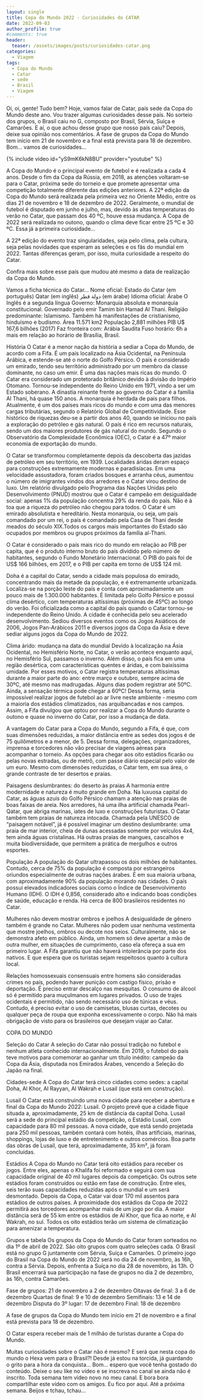```yaml
---
layout: single
title: Copa do Mundo 2022 - Curiosidades do CATAR
date: 2022-09-03
author_profile: true
#comments: true
header:
  teaser: /assets/images/posts/curiosidades-catar.png
categories:
  - Viagem
tags:
  - Copa do Mundo
  - Catar
  - sede
  - Brasil
  - Viagem
---
```


Oi, oi, gente! Tudo bem? Hoje, vamos falar de Catar, país sede da Copa do Mundo deste ano. Vou trazer algumas curiosidades desse país. No sorteio dos grupos, o Brasil caiu no G, composto por Brasil, Sérvia, Suíça e Camarões. E aí, o que achou desse grupo que nosso país caiu? Depois, deixe sua opinião nos comentários. A fase de grupos da Copa do Mundo tem início em 21 de novembro e a final está prevista para 18 de dezembro. Bom… vamos de curiosidades…

{% include video id="yS9mK6kN8BU" provider="youtube" %}

A Copa do Mundo é o principal evento de futebol e é realizada a cada 4 anos. Desde o fim da Copa da Rússia, em 2018, as atenções voltaram-se para o Catar, próxima sede do torneio e que promete apresentar uma competição totalmente diferente das edições anteriores. A 22ª edição da Copa do Mundo será realizada pela primeira vez no Oriente Médio, entre os dias 21 de novembro e 18 de dezembro de 2022. Geralmente, o mundial de futebol é disputado em junho e julho, mas, devido às altas temperaturas do verão no Catar, que passam dos 40 ºC, houve essa mudança. A Copa de 2022 será realizada no outono, quando o clima deve ficar entre 25 ºC e 30 ºC. Essa já a primeira curiosidade… 

A 22ª edição do evento traz singularidades, seja pelo clima, pela cultura, seja pelas novidades que esperam as seleções e os fãs do mundial em 2022. Tantas diferenças geram, por isso, muita curiosidade a respeito do Catar.

Confira mais sobre esse país que mudou até mesmo a data de realização da Copa do Mundo.

Vamos a ficha técnica do Catar… 
Nome oficial: Estado do Catar (em português)
Qatar (em inglês)
دولة قطر (em árabe)
Idioma oficial: Árabe
O Inglês é a segunda língua
Governo: Monarquia absoluta e monarquia constitucional.
Governado pelo emir Tamim bin Hamad Al Thani.
Religião predominante: Islamismo.  Também há manifestações de cristianismo, hinduísmo e budismo.
Área 11.571 km2
População 2,881 milhões
PIB U$ 167,6 bilhões (2017)
Faz fronteira com: Arábia Saudita
Fuso horário: 6h a mais em relação ao horário de Brasília, Brasil.


História 
O Catar é a menor nação da história a sediar a Copa do Mundo, de acordo com a Fifa. É um país localizado na Ásia Ocidental, na Península Arábica, e estende-se até o norte do Golfo Pérsico. O país é considerado um emirado, tendo seu território administrado por um membro da classe dominante, no caso um emir. É uma das nações mais ricas do mundo.
O Catar era considerado um protetorado britânico devido à divisão do Império Otomano. Tornou-se independente do Reino Unido em 1971, vindo a ser um Estado soberano. A dinastia reinante frente ao governo do Catar é a família Al Thani, há quase 150 anos. A monarquia é herdada de pais para filhos.
Atualmente, é um dos países mais ricos do mundo e com uma das menores cargas tributárias, segundo o Relatório Global de Competitividade. Esse histórico de riquezas deu-se a partir dos anos 40, quando se iniciou no país a exploração do petróleo e gás natural.
O país é rico em recursos naturais, sendo um dos maiores produtores de gás natural do mundo. Segundo o Observatório da Complexidade Econômica (OEC), o Catar é a 47º maior economia de exportação do mundo. 

O Catar se transformou completamente depois da descoberta das jazidas de petróleo em seu território, em 1939. Localidades áridas deram espaço para construções extremamente modernas e paradisíacas. Em uma velocidade assustadora, foram criados bosques e arranha céus, aumentou o número de imigrantes vindos dos arredores e o Catar virou destino de luxo. Um relatório divulgado pelo Programa das Nações Unidas pelo Desenvolvimento (PNUD) mostrou que o Catar é campeão em desigualdade social: apenas 1% da população concentra 29% da renda do país. Não é à toa que a riqueza do petróleo não chegou para todos. O Catar é um emirado absolutista e hereditário. Nesta monarquia, ou seja, um país comandado por um rei, o país é comandado pela Casa de Thani desde meados do século XIX.Todos os cargos mais importantes do Estado são ocupados por membros ou grupos próximos da família al-Thani.

O Catar é considerado o país mais rico do mundo em relação ao PIB per capita, que é o produto interno bruto do país dividido pelo número de habitantes, segundo o Fundo Monetário Internacional. O PIB do país foi de US$ 166 bilhões, em 2017, e o PIB per capita em torno de US$ 124 mil.

Doha é a capital do Catar, sendo a cidade mais populosa do emirado, concentrando mais da metade da população, e é extremamente urbanizada. Localiza-se na porção leste do país e conta com aproximadamente um pouco mais de 1.300.000 habitantes. É limitada pelo Golfo Pérsico e possui clima desértico, com temperaturas altíssimas (próximas de 45ºC) ao longo do verão. Foi oficializada como a capital do país quando o Catar tornou-se independente do Reino Unido. A cidade é conhecida pelo seu acelerado desenvolvimento. Sediou diversos eventos como os Jogos Asiáticos de 2006, Jogos Pan-Arábicos 2011 e diversos jogos da Copa da Ásia e deve sediar alguns jogos da Copa do Mundo de 2022.

Clima árido: mudança na data do mundial
Devido à localização na Ásia Ocidental, no Hemisfério Norte, no Catar, o verão acontece enquanto aqui, no Hemisfério Sul, passamos o inverno. Além disso, o país fica em uma região desértica, com características quentes e áridas, e com baixíssima umidade. Por esses motivos, o Catar registra temperaturas altíssimas durante a maior parte do ano: entre março e outubro, sempre acima de 30ºC, até mesmo nas madrugadas. Alguns dias podem registrar até 50ºC. Ainda, a sensação térmica pode chegar a 60ºC!
Dessa forma, seria impossível realizar jogos de futebol ao ar livre neste ambiente - mesmo com a maioria dos estádios climatizados, nas arquibancadas e nos campos. Assim, a Fifa divulgou que optou por realizar a Copa do Mundo durante o outono e quase no inverno do Catar, por isso a mudança de data.

A vantagem do Catar para a Copa do Mundo, segundo a Fifa, é que, com suas dimensões reduzidas, a maior distância entre as sedes dos jogos é de 75 quilômetros e a menor, de 5. Dessa forma, delegações, organizadores, imprensa e torcedores não vão precisar de viagens aéreas para acompanhar o torneio. As opções para chegar aos oito estádios ficarão ou pelas novas estradas, ou de metrô, com passe diário especial pelo valor de um euro. Mesmo com dimensões reduzidas, o Catar tem, em sua área, o grande contraste de ter desertos e praias.

Paisagens deslumbrantes: do deserto às praias
A harmonia entre modernidade e natureza é muito grande em Doha. Na luxuosa capital do Catar, as águas azuis do Golfo Pérsico chamam a atenção nas praias de boas faixas de areia. Nos arredores, há uma ilha artificial chamada Pearl-Qatar, que abriga marinas, iates de luxo e construções futuristas. O Catar também tem praias de natureza intocada. Chamada pela UNESCO de “paisagem notável”, já é possível imaginar um destino deslumbrante: uma praia de mar interior, cheia de dunas acessadas somente por veículos 4x4, tem ainda águas cristalinas. Há outras praias de mangues, cascalhos e muita biodiversidade, que permitem a prática de mergulhos e outros esportes. 

População
A população do Qatar ultrapassou os dois milhões de habitantes. Contudo, cerca de 75% da população é composta por estrangeiros oriundos especialmente de outras nações árabes. É em sua maioria urbana, com aproximadamente 90% da população morando nas cidades. O país possui elevados indicadores sociais como o Índice de Desenvolvimento Humano (IDH). O IDH é 0,856, considerado alto e indicando boas condições de saúde, educação e renda. Há cerca de 800 brasileiros residentes no Catar.

Mulheres não devem mostrar ombros e joelhos
A desigualdade de gênero também é grande no Catar. Mulheres não podem usar nenhuma vestimenta que mostre joelhos, ombros ou decote nos seios. Culturalmente, não se demonstra afeto em público. Ainda, um homem só deve apertar a mão de outra mulher, em situações de cumprimento, caso ela ofereça a sua em primeiro lugar. A Fifa garantiu que não haverá intolerância por parte dos nativos. E que espera que os turistas sejam respeitosos quanto à cultura local.

Relações homossexuais consensuais entre homens são consideradas crimes no país, podendo haver punição com castigo físico, prisão e deportação.
É preciso entrar descalço nas mesquitas.
O consumo de álcool só é permitido para muçulmanos em lugares privados.
O uso de trajes ocidentais é permitido, não sendo necessário uso de túnicas e véus. Contudo, é preciso evitar o uso de camisetas, blusas curtas, decotes ou qualquer peça de roupa que exponha excessivamente o corpo.
Não há mais obrigação de visto para os brasileiros que desejam viajar ao Catar.

COPA DO MUNDO

Seleção do Catar
A seleção do Catar não possui tradição no futebol e nenhum atleta conhecido internacionalmente. Em 2019, o futebol do país teve motivos para comemorar ao ganhar um título inédito: campeão da Copa da Ásia, disputada nos Emirados Árabes, vencendo a Seleção do Japão na final.

Cidades-sede
A Copa do Catar terá cinco cidades como sedes: a capital Doha, Al Khor, Al Rayyan, Al Wakrah e Lusail (que está em construção).

Lusail
O Catar está construindo uma nova cidade para receber a abertura e final da Copa do Mundo 2022: Lusail. O projeto prevê que a cidade fique situada a, aproximadamente, 25 km de distância da capital Doha. Lusail será a sede do principal estádio da competição, o Estádio Lusail, com capacidade para 80 mil pessoas. A nova cidade, que está sendo projetada para 250 mil pessoas, também contará com hotéis, ilhas artificiais, marinas, shoppings, lojas de luxo e de entretenimento e outros comércios. Boa parte das obras de Lusail, que terá, aproximadamente, 35 km², já foram concluídas.

Estádios
A Copa do Mundo no Catar terá oito estádios para receber os jogos. Entre eles, apenas o Khalifa foi reformado e seguirá com sua capacidade original de 40 mil lugares depois da competição. Os outros sete estádios foram construídos ou estão em fase de construção. Entre eles, seis terão suas capacidades reduzidas após o mundial e um será desmontado. Depois da Copa, o Catar vai doar 170 mil assentos para estádios de outros países. A proximidade dos estádios da Copa de 2022 permitirá aos torcedores acompanhar mais de um jogo por dia. A maior distância será de 55 km entre os estádios de Al Khor, que fica ao norte, e Al Wakrah, no sul. Todos os oito estádios terão um sistema de climatização para amenizar a temperatura.


Grupos e tabela
Os grupos da Copa do Mundo do Catar foram sorteados no dia 1º de abril de 2022. São oito grupos com quatro seleções cada. O Brasil está no grupo G juntamente com Sérvia, Suíça e Camarões. O primeiro jogo do Brasil na Copa do Mundo de 2022 será no dia 24 de novembro, às 16h, contra a Sérvia. Depois, enfrenta a Suíça no dia 28 de novembro, às 13h. O Brasil encerrará sua participação na fase de grupos no dia 2 de dezembro, às 16h, contra Camarões.

Fase de grupos: 21 de novembro a 2 de dezembro
Oitavas de final: 3 a 6 de dezembro
Quartas de final: 9 e 10 de dezembro
Semifinais: 13 e 14 de dezembro
Disputa do 3º lugar: 17 de dezembro
Final: 18 de dezembro

A fase de grupos da Copa do Mundo tem início em 21 de novembro e a final está prevista para 18 de dezembro.

O Catar espera receber mais de 1 milhão de turistas durante a Copa do Mundo. 

Muitas curiosidades sobre o Catar não é mesmo? E será que nesta copa do mundo o Hexa vem para o Brasil?! Desde já estou na torcida, já guardando o grito para a hora da conquista… Bom… espero que você tenha gostado do conteúdo. Deixe o seu like no vídeo e se inscreva no canal se ainda não é inscrito. Toda semana tem vídeo novo no meu canal. E bora bora compartilhar este vídeo com os amigos. Eu fico por aqui. Até a próxima semana. Beijos e tchau, tchau…


